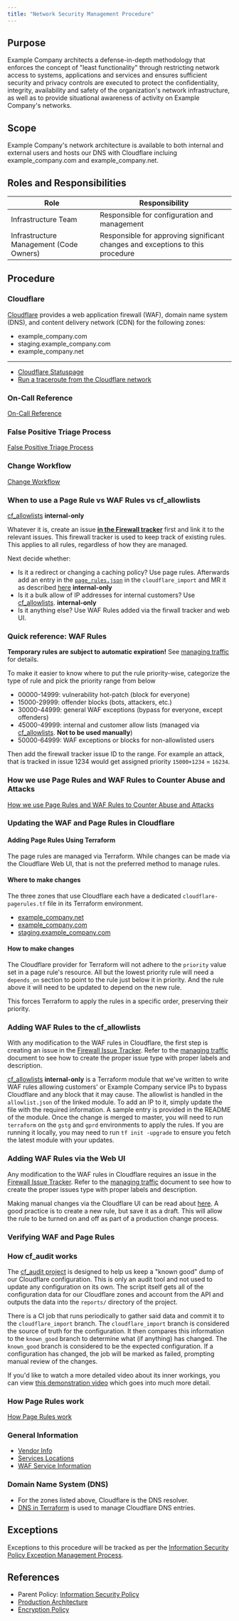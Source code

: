 ```yaml
---
title: "Network Security Management Procedure"
---
```


## Purpose

Example Company architects a defense-in-depth methodology that enforces the concept of "least functionality" through restricting network access to systems, applications and services and ensures sufficient security and privacy controls are executed to protect the confidentiality, integrity, availability and safety of the organization's network infrastructure, as well as to provide situational awareness of activity on Example Company's networks.

## Scope

Example Company's network architecture is available to both internal and external users and hosts our DNS with Cloudflare incluing example_company.com and example_company.net.

## Roles and Responsibilities

| Role  | Responsibility |
|-----------|-----------|
| Infrastructure Team | Responsible for configuration and management |
| Infrastructure Management (Code Owners) | Responsible for approving significant changes and exceptions to this procedure |

## Procedure

### Cloudflare

[Cloudflare](https://cloudflare.com) provides a web application firewall (WAF), domain name system
(DNS), and content delivery network (CDN) for the following zones:

- example_company.com
- staging.example_company.com
- example_company.net

---

- [Cloudflare Statuspage](https://www.cloudflarestatus.com/)
- [Run a traceroute from the Cloudflare network](https://ops.example_company.net/example_company-com/gl-infra/cloudflare-traceroute)

### On-Call Reference

[On-Call Reference](https://example_company.com/example_company-com/runbooks/-/blob/master/docs/cloudflare/oncall.md)

### False Positive Triage Process

[False Positive Triage Process](https://example_company.com/example_company-com/runbooks/-/blob/master/docs/cloudflare/troubleshooting.md#false-positive-triage-process)

### Change Workflow

[Change Workflow](https://example_company.com/example_company-com/gl-infra/reliability/-/issues/10993)

### When to use a Page Rule vs WAF Rules vs cf_allowlists

[cf_allowlists](https://ops.example_company.net/example_company-com/gl-infra/terraform-modules/cf_allowlists) **internal-only**

Whatever it is, create an issue [**in the Firewall tracker**](https://example_company.com/example_company-com/gl-infra/cloudflare-firewall/-/issues) first and link it to the relevant issues. This firewall tracker is used to keep track of existing rules. This applies to all rules, regardless of how they are managed.

Next decide whether:

- Is it a redirect or changing a caching policy? Use page rules. Afterwards add an entry in the [`page_rules.json`](https://ops.example_company.net/example_company-com/gl-infra/cloudflare-audit-log/-/blob/cloudflare_import/page_rules.json) in the `cloudflare_import` and MR it as described [here](https://ops.example_company.net/example_company-com/gl-infra/cloudflare-audit-log#how-do-i-apply-a-cloudflare-change-then) **internal-only**
- Is it a bulk allow of IP addresses for internal customers? Use [cf_allowlists](https://ops.example_company.net/example_company-com/gl-infra/terraform-modules/cf_allowlists). **internal-only**
- Is it anything else? Use WAF Rules added via the firwall tracker and web UI.

### Quick reference: WAF Rules

**Temporary rules are subject to automatic expiration!** See [managing traffic](https://example_company.com/example_company-com/runbooks/-/blob/5bee8d98f19b68b912e9adda83bae1bf2fa3d0dd/docs/cloudflare/managing-traffic.md) for details.

To make it easier to know where to put the rule priority-wise, categorize the type of rule and pick the priority range from below

- 00000-14999: vulnerability hot-patch (block for everyone)
- 15000-29999: offender blocks (bots, attackers, etc.)
- 30000-44999: general WAF exceptions (bypass for everyone, except offenders)
- 45000-49999: internal and customer allow lists  (managed via [cf_allowlists](https://ops.example_company.net/example_company-com/gl-infra/terraform-modules/cf_allowlists). **Not to be used manually**)
- 50000-64999: WAF exceptions or blocks for non-allowlisted users

Then add the firewall tracker issue ID to the range. For example an attack, that is tracked in issue 1234 would get assigned priority `15000+1234` = `16234`.

### How we use Page Rules and WAF Rules to Counter Abuse and Attacks

[How we use Page Rules and WAF Rules to Counter Abuse and Attacks](https://example_company.com/example_company-com/gl-infra/reliability/-/issues/10277)

### Updating the WAF and Page Rules in Cloudflare

#### Adding Page Rules Using Terraform

The page rules are managed via Terraform. While changes can be made via the
Cloudflare Web UI, that is not the preferred method to manage rules.

#### Where to make changes

The three zones that use Cloudflare each have a dedicated
`cloudflare-pagerules.tf` file in its Terraform environment.

- [example_company.net](https://ops.example_company.net/example_company-com/example_company-com-infrastructure/-/blob/master/environments/ops/cloudflare-pagerules.tf)
- [example_company.com](https://ops.example_company.net/example_company-com/example_company-com-infrastructure/-/blob/master/environments/gprd/cloudflare-pagerules.tf)
- [staging.example_company.com](https://ops.example_company.net/example_company-com/example_company-com-infrastructure/-/blob/master/environments/gstg/cloudflare-pagerules.tf)

#### How to make changes

The Cloudflare provider for Terraform will not adhere to the `priority` value
set in a page rule's resource. All but the lowest priority rule will need a
`depends_on` section to point to the rule just below it in priority. And the
rule above it will need to be updated to depend on the new rule.

This forces Terraform to apply the rules in a specific order, preserving their
priority.

### Adding WAF Rules to the cf_allowlists

With any modification to the WAF rules in Cloudflare, the first step is
creating an issue in the [Firewall Issue Tracker](https://example_company.com/example_company-com/gl-infra/cloudflare-firewall).
Refer to the [managing traffic](https://example_company.com/example_company-com/runbooks/-/blob/5bee8d98f19b68b912e9adda83bae1bf2fa3d0dd/docs/cloudflare/managing-traffic.md) document to see how to
create the proper issue type with proper labels and description.

[cf_allowlists](https://ops.example_company.net/example_company-com/gl-infra/terraform-modules/cf_allowlists) **internal-only** is a Terraform module that we've written to write WAF rules allowing customers'
or Example Company service IPs to bypass Cloudflare and any block that it may cause. The
allowlist is handled in the `allowlist.json` of the linked module. To add an IP
to it, simply update the file with the required information. A sample entry is
provided in the README of the module. Once the change is merged to master, you
will need to run `terraform` on the `gstg` and `gprd` environments to apply the
rules. If you are running it locally, you may need to run `tf init -upgrade` to
ensure you fetch the latest module with your updates.

### Adding WAF Rules via the Web UI

Any modification to the WAF rules in Cloudflare requires an issue in the
[Firewall Issue Tracker](https://example_company.com/example_company-com/gl-infra/cloudflare-firewall).
Refer to the [managing traffic](https://example_company.com/example_company-com/runbooks/-/blob/5bee8d98f19b68b912e9adda83bae1bf2fa3d0dd/docs/cloudflare/managing-traffic.md) document to see how to
create the proper issues type with proper labels and description.

Making manual changes via the Cloudflare UI can be read about [here](https://developers.cloudflare.com/firewall/cf-dashboard/create-edit-delete-rules/).
A good practice is to create a new rule, but save it as a draft. This will
allow the rule to be turned on and off as part of a production change process.

### Verifying WAF and Page Rules

### How cf_audit works

The [cf_audit project](https://ops.example_company.net/example_company-com/gl-infra/cloudflare-audit-log)
is designed to help us keep a "known good" dump of our Cloudflare configuration.
This is only an audit tool and not used to update any configuration on its own.
The script itself gets all of the configuration data for our Cloudflare zones
and account from the API and outputs the data into the `reports/` directory of
the project.

There is a CI job that runs periodically to gather said data and commit it to
the `cloudflare_import` branch. The `cloudflare_import` branch is considered
the source of truth for the configuration. It then compares this information to
the `known_good` branch to determine what (if anything) has changed. The
`known_good` branch is considered to be the expected configuration. If a
configuration has changed, the job will be marked as failed, prompting manual
review of the changes.

If you'd like to watch a more detailed video about its inner workings, you can
view [this demonstration video](https://youtu.be/vTKyf-PS7Lo) which goes into
much more detail.

### How Page Rules work

[How Page Rules work](https://example_company.com/example_company-com/gl-infra/reliability/-/issues/10989)

### General Information

- [Vendor Info](https://example_company.com/example_company-com/runbooks/-/blob/5bee8d98f19b68b912e9adda83bae1bf2fa3d0dd/docs/cloudflare/vendor.md)
- [Services Locations](https://example_company.com/example_company-com/runbooks/-/blob/5bee8d98f19b68b912e9adda83bae1bf2fa3d0dd/docs/cloudflare/services-locations.md)
- [WAF Service Information](https://example_company.com/example_company-com/runbooks/-/blob/5bee8d98f19b68b912e9adda83bae1bf2fa3d0dd/docs/waf/README.md)

### Domain Name System (DNS)

- For the zones listed above, Cloudflare is the DNS resolver.
- [DNS in Terraform](https://ops.example_company.net/example_company-com/example_company-com-infrastructure/-/tree/master/environments/dns) is used to manage Cloudflare DNS entries.

## Exceptions

Exceptions to this procedure will be tracked as per the [Information Security Policy Exception Management Process](/handbook/security/controlled-document-procedure/#exceptions).

## References

- Parent Policy: [Information Security Policy](/handbook/security/)
- [Production Architecture](/handbook/engineering/infrastructure/production/architecture/)
- [Encryption Policy](/handbook/security/product-security/vulnerability-management/encryption-policy.html#encryption-in-transit)
